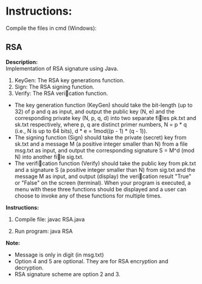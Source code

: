 # Instructions:

Compile the files in cmd (Windows):

## RSA

**Description:**  
Implementation of RSA signature using Java.

1. KeyGen: The RSA key generations function.
2. Sign: The RSA signing function.
3. Verify: The RSA verication function.

- The key generation function (KeyGen) should take the bit-length (up to 32) of p and q as
input, and output the public key (N, e) and the corresponding private key (N, p, q, d) into two
separate files pk.txt and sk.txt respectively, where p, q are distinct primer numbers, N = p * q
(i.e., N is up to 64 bits), d * e = 1mod((p - 1) * (q - 1)).
- The signing function (Sign) should take the private (secret) key from sk.txt and a message M
(a positive integer smaller than N) from a file msg.txt as input, and output the corresponding
signature S = M^d (mod N) into another file sig.txt.
- The verification function (Verify) should take the public key from pk.txt and a signature S (a
positive integer smaller than N) from sig.txt and the message M as input, and output (display)
the verication result "True" or "False" on the screen (terminal). When your program is
executed, a menu with these three functions should be displayed and a user can choose to
invoke any of these functions for multiple times.

**Instructions:**

1. Compile file: javac RSA.java

2. Run program: java RSA

**Note:**
- Message is only in digit (in msg.txt)
- Option 4 and 5 are optional. They are for RSA encryption and decryption.
- RSA signature scheme are option 2 and 3.
